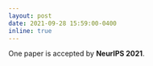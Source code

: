 ```yaml
---
layout: post
date: 2021-09-28 15:59:00-0400
inline: true
---
```


One paper is accepted by **NeurIPS 2021**.
